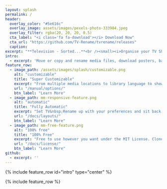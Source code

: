```yaml
---
layout: splash
permalink: /
header:
  overlay_color: "#5e616c"
  overlay_image: assets/images/pexels-photo-333984.jpeg	
  overlay_filter: rgba(20, 20, 20, 0.5)
  cta_label: "<i class='fa fa-download'></i> Download Now"
  cta_url: "https://github.com/TV-Rename/tvrename/releases"
  caption:
excerpt: "**Television - Sorted...**<br /><small><i>Organise your TV Shows with<br />the Swiss-Army-Knife of<br />media management tools.</i></small><br />Latest Release: <br />"
intro:
  - excerpt: 'Move or copy and rename media files, download posters, banners and episode images, create metadata files, search for missing episodes, calendarize your favourite TV shows - automatically...'
feature_row:
  - image_path: /assets/images/splash/customizable.png
    alt: "customizable"
    title: "Super Customizable"
    excerpt: "From multiple media locations to library language to show and episode images to .nfo files to  TheTVDB and µTorrent integration; virtually every aspect of TV Rename is configurable..."
    url: "/manual/options/"
    btn_label: "Learn More"
  - image_path: mm-responsive-feature.png
    alt: "automatic"
    title: "Fully Automatic"
    excerpt: "Set TV&nbsp;Rename up with your preferences and sit back and watch it run."
    url: "/docs/layouts/"
    btn_label: "Learn More"
  - image_path: mm-free-feature.png
    alt: "100% free"
    title: "100% Free"
    excerpt: "Free to use however you want under the MIT License. Clone it, fork it, customize it, whatever!"
    url: "/docs/license/"
    btn_label: "Learn More"
github:
  - excerpt: ''
---
```


{% include feature_row id="intro" type="center" %}

{% include feature_row %}
